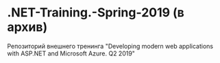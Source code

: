 # .NET-Training.-Spring-2019 (в архив)

Репозиторий внешнего тренинга "Developing modern web applications with ASP.NET and Microsoft Azure. Q2 2019"